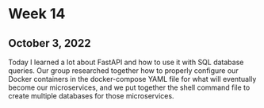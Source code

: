 # Week 14

## October 3, 2022

Today I learned a lot about FastAPI and how to use it with SQL database queries. Our group researched together how to properly configure our Docker containers in the docker-compose YAML file for what will eventually become our microservices, and we put together the shell command file to create multiple databases for those microservices.